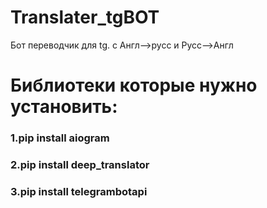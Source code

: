# Translater_tgBOT
Бот переводчик для tg. с Англ-->русс и Русс-->Англ










# Библиотеки которые нужно установить:
### 1.pip install aiogram
### 2.pip install deep_translator
### 3.pip install telegrambotapi

